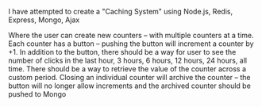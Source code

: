 I have attempted to create a "Caching System" using Node.js, Redis, Express, Mongo, Ajax


Where the user can create new counters – with multiple counters at a time.
Each counter has a button – pushing the button will increment a counter by +1.
In addition to the button, there should be a way for user to see the number of clicks in the last hour, 3 hours, 6 hours, 12 hours, 24 hours, all time.
There should be a way to retrieve the value of the counter across a custom period.
Closing an individual counter will archive the counter – the button will no longer allow increments and the archived counter should be pushed to Mongo
